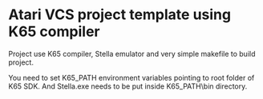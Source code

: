# Atari VCS project template using K65 compiler

Project use K65 compiler, Stella emulator and very simple makefile to build project. 

You need to set K65_PATH environment variables pointing to root folder of K65 SDK. And Stella.exe needs to be put inside K65_PATH\bin directory.


